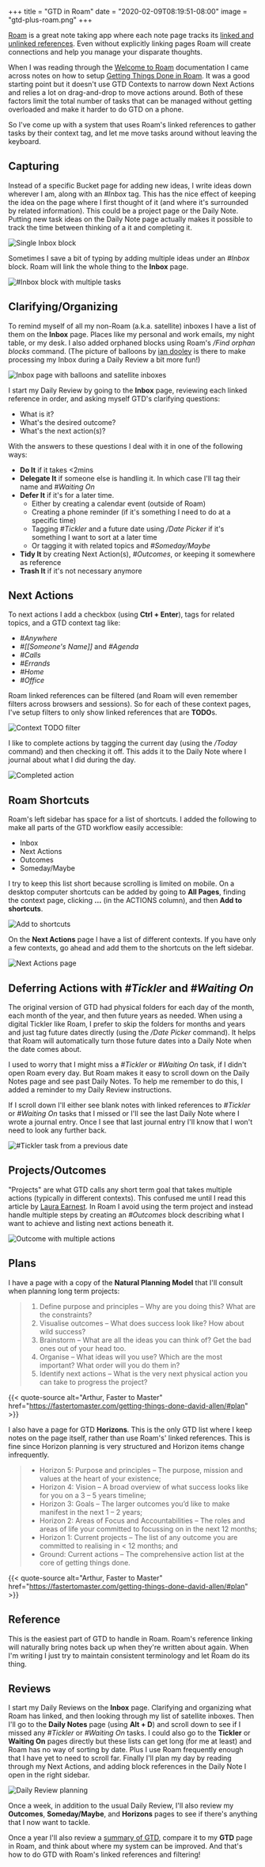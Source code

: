 +++
title = "GTD in Roam"
date = "2020-02-09T08:19:51-08:00"
image = "gtd-plus-roam.png"
+++

[Roam](https://roamresearch.com/) is a great note taking app where each note page tracks its [linked and unlinked references](https://roamresearch.com/#/v8/help/page/Vu1MmjinS). Even without explicitly linking pages Roam will create connections and help you manage your disparate thoughts.

When I was reading through the [Welcome to Roam](https://roamresearch.com/#/v8/help/page/1308) documentation I came across notes on how to setup [Getting Things Done in Roam](https://roamresearch.com/#/v8/help/page/AImpYBcPs). It was a good starting point but it doesn't use GTD Contexts to narrow down Next Actions and relies a lot on drag-and-drop to move actions around. Both of these factors limit the total number of tasks that can be managed without getting overloaded and make it harder to do GTD on a phone.

So I've come up with a system that uses Roam's linked references to gather tasks by their context tag, and let me move tasks around without leaving the keyboard.

## Capturing

Instead of a specific Bucket page for adding new ideas, I write ideas down wherever I am, along with an *#Inbox* tag. This has the nice effect of keeping the idea on the page where I first thought of it (and where it's surrounded by related information). This could be a project page or the Daily Note. Putting new task ideas on the Daily Note page actually makes it possible to track the time between thinking of a it and completing it.

![Single Inbox block](inbox-block-with-single-task.png)

Sometimes I save a bit of typing by adding multiple ideas under an *#Inbox* block. Roam will link the whole thing to the **Inbox** page.

![#Inbox block with multiple tasks](./inbox-block-with-multiple-tasks.png)

## Clarifying/Organizing

To remind myself of all my non-Roam (a.k.a. satellite) inboxes I have a list of them on the **Inbox** page. Places like my personal and work emails, my night table, or my desk. I also added orphaned blocks using Roam's */Find orphan blocks* command. (The picture of balloons by [ian dooley](https://unsplash.com/@sadswim) is there to make processing my Inbox during a Daily Review a bit more fun!)

![Inbox page with balloons and satellite inboxes](./inbox.png)

I start my Daily Review by going to the **Inbox** page, reviewing each linked reference in order, and asking myself GTD's clarifying questions:  

- What is it?
- What's the desired outcome?
- What's the next action(s)?

With the answers to these questions I deal with it in one of the following ways:

- **Do It** if it takes <2mins
- **Delegate It** if someone else is handling it. In which case I'll tag their name and *#Waiting On*
- **Defer It** if it's for a later time.
    - Either by creating a calendar event (outside of Roam)
    - Creating a phone reminder (if it's something I need to do at a specific time) 
    - Tagging *#Tickler* and a future date using */Date Picker* if it's something I want to sort at a later time
    - Or tagging it with related topics and *#Someday/Maybe*
- **Tidy It** by creating Next Action(s), *#Outcomes*, or keeping it somewhere as reference
- **Trash It** if it's not necessary anymore

## Next Actions

To next actions I add a checkbox (using **Ctrl + Enter**), tags for related topics, and a GTD context tag like:

- *#Anywhere*
- *#[[Someone's Name]]* and *#Agenda*
- *#Calls*
- *#Errands*
- *#Home*
- *#Office*

Roam linked references can be filtered (and Roam will even remember filters across browsers and sessions). So for each of these context pages, I've setup filters to only show linked references that are **TODO**s.

![Context TODO filter](./context-todo-filter.png)

I like to complete actions by tagging the current day (using the */Today* command) and then checking it off. This adds it to the Daily Note where I journal about what I did during the day. 

![Completed action](./completed-action.png)

## Roam Shortcuts

Roam's left sidebar has space for a list of shortcuts. I added the following to make all parts of the GTD workflow easily accessible:

- Inbox
- Next Actions
- Outcomes
- Someday/Maybe

I try to keep this list short because scrolling is limited on mobile. On a desktop computer shortcuts can be added by going to **All Pages**, finding the context page, clicking **...** (in the ACTIONS column), and then **Add to shortcuts**.
                                                                      
![Add to shortcuts](./add-to-shortcuts.png)

On the **Next Actions** page I have a list of different contexts. If you have only a few contexts, go ahead and add them to the shortcuts on the left sidebar.

![Next Actions page](./next-actions.png)

## Deferring Actions with *#Tickler* and *#Waiting On*

The original version of GTD had physical folders for each day of the month, each month of the year, and then future years as needed. When using a digital Tickler like Roam, I prefer to skip the folders for months and years and just tag future dates directly (using the */Date Picker* command). It helps that Roam will automatically turn those future dates into a Daily Note when the date comes about.

I used to worry that I might miss a *#Tickler* or *#Waiting On* task, if I didn't open Roam every day. But Roam makes it easy to scroll down on the Daily Notes page and see past Daily Notes. To help me remember to do this, I added a reminder to my Daily Review instructions.

If I scroll down I'll either see blank notes with linked references to *#Tickler* or *#Waiting On* tasks that I missed or I'll see the last Daily Note where I wrote a journal entry. Once I see that last journal entry I'll know that I won't need to look any further back.

![#Tickler task from a previous date](./tickler-task-from-previous-date.png)

## Projects/Outcomes

"Projects" are what GTD calls any short term goal that takes multiple actions (typically in different contexts). This confused me until I read this article by [Laura Earnest](http://lauraearnest.com/simplifying-getting-things-done-projects/). In Roam I avoid using the term project and instead handle multiple steps by creating an *#Outcomes* block describing what I want to achieve and listing next actions beneath it.

![Outcome with multiple actions](./outcome-with-multiple-actions.png)

## Plans

I have a page with a copy of the **Natural Planning Model** that I'll consult when planning long term projects:

> 1. Define purpose and principles – Why are you doing this? What are the constraints?
> 1. Visualise outcomes – What does success look like? How about wild success?
> 1. Brainstorm – What are all the ideas you can think of? Get the bad ones out of your head too.
> 1. Organise – What ideas will you use? Which are the most important? What order will you do them in?
> 1. Identify next actions – What is the very next physical action you can take to progress the project?

{{< quote-source alt="Arthur, Faster to Master" href="https://fastertomaster.com/getting-things-done-david-allen/#plan" >}}

I also have a page for GTD **Horizons**. This is the only GTD list where I keep notes on the page itself, rather than use Roam's' linked references. This is fine since Horizon planning is very structured and Horizon items change infrequently.

>- Horizon 5: Purpose and principles – The purpose, mission and values at the heart of your existence;
>- Horizon 4: Vision – A broad overview of what success looks like for you on a 3 – 5 years timeline;
>- Horizon 3: Goals – The larger outcomes you’d like to make manifest in the next 1 – 2 years;
>- Horizon 2: Areas of Focus and Accountabilities – The roles and areas of life your committed to focussing on in the next 12 months;
>- Horizon 1: Current projects – The list of any outcome you are committed to realising in < 12 months; and
>- Ground: Current actions – The comprehensive action list at the core of getting things done.

{{< quote-source alt="Arthur, Faster to Master" href="https://fastertomaster.com/getting-things-done-david-allen/#plan" >}}

## Reference

This is the easiest part of GTD to handle in Roam. Roam's reference linking will naturally bring notes back up when they're written about again. When I'm writing I just try to maintain consistent terminology and let Roam do its thing.

## Reviews

I start my Daily Reviews on the **Inbox** page. Clarifying and organizing what Roam has linked, and then looking through my list of satellite inboxes. Then I'll go to the **Daily Notes** page (using **Alt + D**) and scroll down to see if I missed any *#Tickler* or *#Waiting On* tasks. I could also go to the **Tickler** or **Waiting On** pages directly but these lists can get long (for me at least) and Roam has no way of sorting by date. Plus I use Roam frequently enough that I have yet to need to scroll far. Finally I'll plan my day by reading through my Next Actions, and adding block references in the Daily Note I open in the right sidebar.

![Daily Review planning](./daily-review-planning.png)

Once a week, in addition to the usual Daily Review, I'll also review my **Outcomes**, **Someday/Maybe**, and **Horizons** pages to see if there's anything that I now want to tackle.

Once a year I'll also review a [summary of GTD](https://fastertomaster.com/getting-things-done-david-allen/), compare it to my **GTD** page in Roam, and think about where my system can be improved. And that's how to do GTD with Roam's linked references and filtering!
